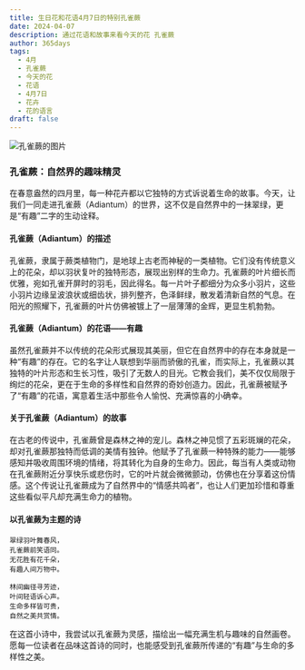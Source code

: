 ```yaml
---
title: 生日花和花语4月7日的特别孔雀蕨
date: 2024-04-07
description: 通过花语和故事来看今天的花 孔雀蕨
author: 365days
tags:
  - 4月
  - 孔雀蕨
  - 今天的花
  - 花语
  - 4月7日
  - 花卉
  - 花的语言
draft: false
---
```



![孔雀蕨的图片](https://cdn.pixabay.com/photo/2024/06/15/07/09/fern-fronds-8831122_960_720.jpg#center#center)


### 孔雀蕨：自然界的趣味精灵

在春意盎然的四月里，每一种花卉都以它独特的方式诉说着生命的故事。今天，让我们一同走进孔雀蕨（Adiantum）的世界，这不仅是自然界中的一抹翠绿，更是“有趣”二字的生动诠释。

#### 孔雀蕨（Adiantum）的描述

孔雀蕨，隶属于蕨类植物门，是地球上古老而神秘的一类植物。它们没有传统意义上的花朵，却以羽状复叶的独特形态，展现出别样的生命力。孔雀蕨的叶片细长而优雅，宛如孔雀开屏时的羽毛，因此得名。每一片叶子都细分为众多小羽片，这些小羽片边缘呈波浪状或细齿状，排列整齐，色泽鲜绿，散发着清新自然的气息。在阳光的照耀下，孔雀蕨的叶片仿佛被镀上了一层薄薄的金辉，更显生机勃勃。

#### 孔雀蕨（Adiantum）的花语——有趣

虽然孔雀蕨并不以传统的花朵形式展现其美丽，但它在自然界中的存在本身就是一种“有趣”的存在。它的名字让人联想到华丽而骄傲的孔雀，而实际上，孔雀蕨以其独特的叶片形态和生长习性，吸引了无数人的目光。它教会我们，美不仅仅局限于绚烂的花朵，更在于生命的多样性和自然界的奇妙创造力。因此，孔雀蕨被赋予了“有趣”的花语，寓意着生活中那些令人愉悦、充满惊喜的小确幸。

#### 关于孔雀蕨（Adiantum）的故事

在古老的传说中，孔雀蕨曾是森林之神的宠儿。森林之神见惯了五彩斑斓的花朵，却对孔雀蕨那独特而低调的美情有独钟。他赋予了孔雀蕨一种特殊的能力——能够感知并吸收周围环境的情绪，将其转化为自身的生命力。因此，每当有人类或动物在孔雀蕨附近分享快乐或悲伤时，它的叶片就会微微颤动，仿佛也在分享着这份情感。这个传说让孔雀蕨成为了自然界中的“情感共鸣者”，也让人们更加珍惜和尊重这些看似平凡却充满生命力的植物。

#### 以孔雀蕨为主题的诗

	翠绿羽叶舞春风，  
	孔雀蕨前笑语同。  
	无花胜有花千朵，  
	有趣人间万物中。
	
	林间幽径寻芳迹，  
	叶间轻语诉心声。  
	生命多样皆可贵，  
	自然之美共赏情。

在这首小诗中，我尝试以孔雀蕨为灵感，描绘出一幅充满生机与趣味的自然画卷。愿每一位读者在品味这首诗的同时，也能感受到孔雀蕨所传递的“有趣”与生命的多样性之美。

